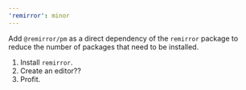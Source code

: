 ```yaml
---
'remirror': minor
---
```


Add `@remirror/pm` as a direct dependency of the `remirror` package to reduce the number of packages that need to be installed.

1. Install `remirror`.
2. Create an editor??
3. Profit.
